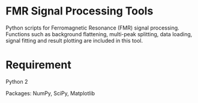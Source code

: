 # FMR Signal Processing Tools
Python scripts for Ferromagnetic Resonance (FMR) signal processing. Functions such as background flattening, multi-peak splitting, data loading, signal fitting and result plotting are included in this tool.

# Requirement
Python 2

Packages: NumPy, SciPy, Matplotlib
